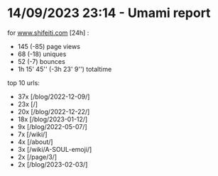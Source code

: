 # 14/09/2023 23:14 - Umami report
for www.shifeiti.com [24h] :

 - 145 (-85) page views
 - 68 (-18) uniques
 - 52 (-7) bounces
 - 1h 15' 45'' (-3h 23' 9'') totaltime


top 10 urls:
 - 37x [/blog/2022-12-09/]
 - 23x [/]
 - 20x [/blog/2022-12-22/]
 - 18x [/blog/2023-01-12/]
 - 9x [/blog/2022-05-07/]
 - 7x [/wiki/]
 - 4x [/about/]
 - 3x [/wiki/A-SOUL-emoji/]
 - 2x [/page/3/]
 - 2x [/blog/2023-02-03/]


